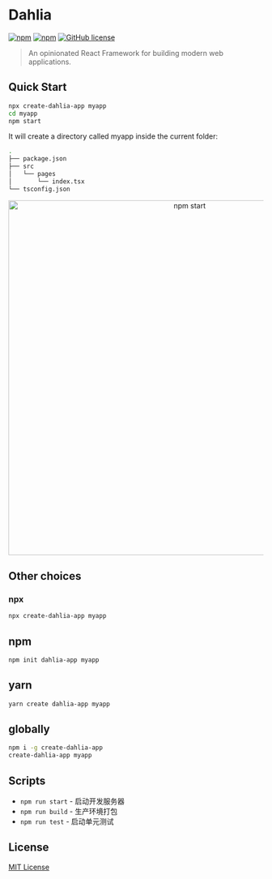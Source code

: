 # Dahlia

[![npm](https://img.shields.io/npm/v/dahlia.svg)](https://www.npmjs.com/package/dahlia) [![npm](https://img.shields.io/badge/TypeScript-%E2%9C%93-007ACC.svg)](https://www.typescriptlang.org/) [![GitHub license](https://img.shields.io/github/license/forsigner/dahlia.svg)](https://github.com/forsigner/dahlia/blob/master/LICENSE)

> An opinionated React Framework for building modern web applications.

## Quick Start

```bash
npx create-dahlia-app myapp
cd myapp
npm start
```

It will create a directory called myapp inside the current folder:

```bash
.
├── package.json
├── src
│   └── pages
│       └── index.tsx
└── tsconfig.json
```

<p align='center'>
  <img src='http://forsigner.com/images/dahlia/dahlia-app.png' width='700' alt='npm start'>
</p>

## Other choices

### npx

```bash
npx create-dahlia-app myapp
```

## npm

```bash
npm init dahlia-app myapp
```

## yarn

```bash
yarn create dahlia-app myapp
```

## globally

```bash
npm i -g create-dahlia-app
create-dahlia-app myapp
```

## Scripts

- `npm run start` - 启动开发服务器
- `npm run build` - 生产环境打包
- `npm run test` - 启动单元测试

## License

[MIT License](https://github.com/forsigner/dahlia/blob/master/LICENSE)
